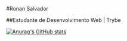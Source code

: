 #Ronan Salvador

##Estudante de Desenvolvimento Web | Trybe

[![Anurag's GitHub stats](https://github-readme-stats.vercel.app/api?username=ronansalvador)](https://github.com/anuraghazra/github-readme-stats)
